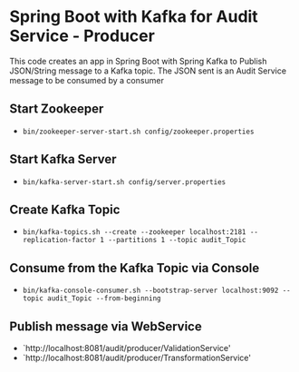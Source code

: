 # Spring Boot with Kafka for Audit Service - Producer

This code creates an app in Spring Boot with Spring Kafka to Publish JSON/String message to a Kafka topic. The JSON sent is an Audit Service message to be consumed by a consumer
## Start Zookeeper
- `bin/zookeeper-server-start.sh config/zookeeper.properties`

## Start Kafka Server
- `bin/kafka-server-start.sh config/server.properties`

## Create Kafka Topic
- `bin/kafka-topics.sh --create --zookeeper localhost:2181 --replication-factor 1 --partitions 1 --topic audit_Topic`

## Consume from the Kafka Topic via Console
- `bin/kafka-console-consumer.sh --bootstrap-server localhost:9092 --topic audit_Topic --from-beginning`

## Publish message via WebService
- `http://localhost:8081/audit/producer/ValidationService'
- `http://localhost:8081/audit/producer/TransformationService'
